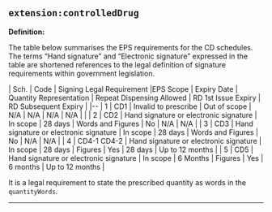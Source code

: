 ## `extension:controlledDrug`

<b>Definition:</b>

The table below summarises the EPS requirements for the CD schedules. The terms “Hand signature” and “Electronic signature” expressed in the table are shortened references to the legal definition of signature requirements within government legislation.

|  Sch. | Code | Signing Legal Requirement |EPS Scope | Expiry Date | Quantity Representation | Repeat Dispensing Allowed | RD 1st Issue Expiry | RD Subsequent Expiry |
|--
| 1 | CD1 | Invalid to prescribe | Out of scope | N/A | N/A | N/A | N/A | |
| 2 | CD2 | Hand signature or electronic signature | In scope | 28 days | Words and Figures | No | N/A | N/A |
| 3 | CD3 | Hand signature or electronic signature | In scope | 28 days | Words and Figures | No | N/A | N/A |
| 4 | CD4-1 CD4-2 | Hand signature or electronic signature | In scope | 28 days | Figures | Yes | 28 days | Up to 12 months |
| 5 | CD5 | Hand signature or electronic signature | In scope | 6 Months | Figures | Yes | 6 months | Up to 12 months |


It is a legal requirement to state the prescribed quantity as words in the `quantityWords`.

---     